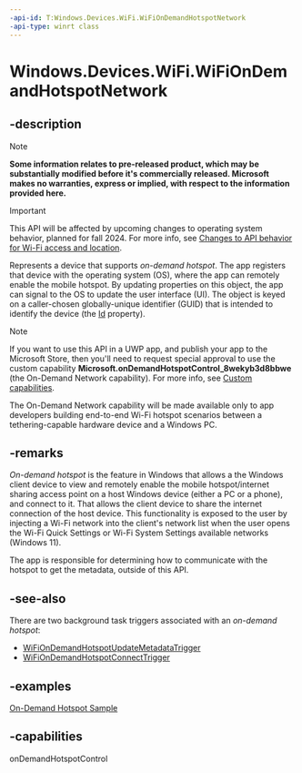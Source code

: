 ```yaml
---
-api-id: T:Windows.Devices.WiFi.WiFiOnDemandHotspotNetwork
-api-type: winrt class
---
```


# Windows.Devices.WiFi.WiFiOnDemandHotspotNetwork

<!--
public sealed class WiFiOnDemandHotspotNetwork
-->


## -description

> [!NOTE]
> **Some information relates to pre-released product, which may be substantially modified before it's commercially released. Microsoft makes no warranties, express or implied, with respect to the information provided here.**

> [!IMPORTANT]
> This API will be affected by upcoming changes to operating system behavior, planned for fall 2024. For more info, see [Changes to API behavior for Wi-Fi access and location](/windows/win32/nativewifi/wi-fi-access-location-changes).


Represents a device that supports *on-demand hotspot*. The app registers that device with the operating system (OS), where the app can remotely enable the mobile hotspot. By updating properties on this object, the app can signal to the OS to update the user interface (UI). The object is keyed on a caller-chosen globally-unique identifier (GUID) that is intended to identify the device (the [Id](wifiondemandhotspotnetwork_id.md) property).

> [!NOTE]
> If you want to use this API in a UWP app, and publish your app to the Microsoft Store, then you'll need to request special approval to use the custom capability **Microsoft.onDemandHotspotControl_8wekyb3d8bbwe** (the On-Demand Network capability). For more info, see [Custom capabilities](/windows/uwp/packaging/app-capability-declarations#custom-capabilities).
>
> The On-Demand Network capability will be made available only to app developers building end-to-end Wi-Fi hotspot scenarios between a tethering-capable hardware device and a Windows PC.

## -remarks

*On-demand hotspot* is the feature in Windows that allows a the Windows client device to view and remotely enable the mobile hotspot/internet sharing access point on a host Windows device (either a PC or a phone), and connect to it. That allows the client device to share the internet connection of the host device. This functionality is exposed to the user by injecting a Wi-Fi network into the client's network list when the user opens the Wi-Fi Quick Settings or Wi-Fi System Settings available networks (Windows 11).

The app is responsible for determining how to communicate with the hotspot to get the metadata, outside of this API.

## -see-also

There are two background task triggers associated with an *on-demand hotspot*:

- [WiFiOnDemandHotspotUpdateMetadataTrigger](/uwp/api/windows.applicationmodel.background.wifiondemandhotspotupdatemetadatatrigger)
- [WiFiOnDemandHotspotConnectTrigger](/uwp/api/windows.applicationmodel.background.wifiondemandhotspotconnecttrigger)

## -examples

[On-Demand Hotspot Sample](/samples/microsoft/windows-universal-samples/ondemandhotspot)

## -capabilities
onDemandHotspotControl
